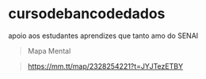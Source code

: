 # cursodebancodedados
apoio aos estudantes aprendizes que tanto amo do SENAI


>Mapa Mental


>https://mm.tt/map/2328254221?t=JYJTezETBY


